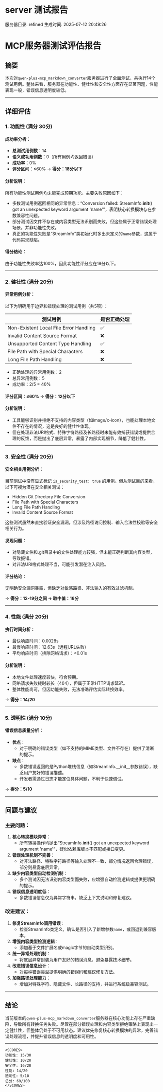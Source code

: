 # server 测试报告

服务器目录: refined
生成时间: 2025-07-12 20:49:26

# MCP服务器测试评估报告

## 摘要

本次对`qwen-plus-mcp_markdown_converter`服务器进行了全面测试，共执行14个测试用例。整体来看，服务器在功能性、健壮性和安全性方面存在显著问题，性能表现一般，错误信息透明度较低。

---

## 详细评估

### 1. 功能性 (满分 30分)

#### 成功率分析：
- **总测试用例数**：14
- **语义成功用例数**：0（所有用例均返回错误）
- **成功率**：0%
- **评分区间**：≤60% → **得分：18分以下**

#### 分析说明：
所有功能性测试用例均未能完成预期功能。主要失败原因如下：

- 多数测试用例返回相同的异常信息：“Conversion failed: StreamInfo.__init__() got an unexpected keyword argument 'name'”，表明核心转换模块存在参数兼容性问题。
- 部分测试因文件不存在或内容类型无法识别而失败，但这些属于正常错误处理场景，并非功能性失败。
- 真正的功能性失败是“StreamInfo”类初始化时多出未定义的`name`参数，这属于代码实现缺陷。

#### 得分结论：
由于功能性失败率达100%，因此功能性评分应在18分以下。

---

### 2. 健壮性 (满分 20分)

#### 异常用例分析：
以下为明确用于边界和错误处理的测试用例（共5项）：

| 测试用例 | 是否正确处理 |
|---------|--------------|
| Non-Existent Local File Error Handling | ✅ |
| Invalid Content Source Format | ❌ |
| Unsupported Content Type Handling | ✅ |
| File Path with Special Characters | ❌ |
| Long File Path Handling | ❌ |

- 正确处理的异常用例数：2
- 总异常用例数：5
- 成功率：2/5 = 40%

#### 评分区间：≤60% → **得分：12分以下**

#### 分析说明：
- 工具能够识别并拒绝不支持的内容类型（如image/x-icon），也能处理本地文件不存在的情况，这是良好的健壮性体现。
- 但在处理非法URI格式、特殊字符路径及长路径时未能有效捕获错误或提供合理的反馈，而是抛出了底层异常，暴露了内部实现细节，降低了健壮性。

---

### 3. 安全性 (满分 20分)

#### 安全相关用例分析：

目前测试中没有显式标记 `is_security_test: true` 的用例。但从测试目的来看，以下可视为潜在安全相关测试：

- Hidden Git Directory File Conversion
- File Path with Special Characters
- Long File Path Handling
- Invalid Content Source Format

这些测试虽然未直接验证安全漏洞，但涉及路径访问控制、输入合法性校验等安全相关行为。

#### 发现问题：
- 对隐藏文件和.git目录中的文件处理能力较强，但未能正确判断其内容类型，导致报错。
- 对非法URI格式处理不当，可能引发潜在注入风险。

#### 评分结论：
无明确安全漏洞暴露，但缺乏对敏感路径、非法输入的有效过滤机制。

→ **得分：12-19分之间 → 取中值：16分**

---

### 4. 性能 (满分 20分)

#### 执行时间分析：
- 最快响应时间：0.0028s
- 最慢响应时间：12.63s（远程URL失败）
- 平均响应时间（排除网络请求）：<0.01s

#### 分析说明：
- 本地文件处理速度较快，符合预期。
- 网络请求失败耗时较长（404），但属于正常HTTP请求延迟。
- 整体性能尚可，但因功能失败，无法准确评估实际转换效率。

→ **得分：14/20**

---

### 5. 透明性 (满分 10分)

#### 错误信息质量分析：
- **优点**：
  - 对于明确的错误类型（如不支持的MIME类型、文件不存在）提供了清晰的提示。
- **缺点**：
  - 多数错误返回的是Python堆栈信息（如StreamInfo.__init__参数错误），缺乏用户友好的错误描述。
  - 开发者需通过日志才能定位具体问题，不利于快速调试。

→ **得分：5/10**

---

## 问题与建议

### 主要问题：
1. **核心转换模块异常**：
   - 所有转换操作均抛出“StreamInfo.__init__() got an unexpected keyword argument 'name'”，疑似依赖库版本不匹配或接口变更。
2. **错误处理机制不完善**：
   - 对非法路径、特殊字符路径等输入处理不一致，部分情况返回合理错误，部分则暴露底层异常。
3. **缺少内容类型自动检测机制**：
   - 多个测试因无法识别内容类型而失败，应增强自动检测逻辑或提供更明确的提示。
4. **错误信息透明度低**：
   - 多数错误信息仅为异常字符串，缺乏上下文说明和修复建议。

### 改进建议：
1. **修复StreamInfo调用错误**：
   - 检查StreamInfo类定义，确认是否引入了新增参数`name`，或回退到兼容版本。
2. **增强内容类型检测逻辑**：
   - 添加基于文件扩展名或magic字节的自动类型识别。
3. **统一异常处理机制**：
   - 将底层异常封装为用户友好的错误消息，避免暴露技术细节。
4. **改进错误信息设计**：
   - 对每种错误类型提供明确的错误码和建议修复方法。
5. **加强路径处理能力**：
   - 增加对特殊字符、隐藏文件、长路径的支持，并进行系统级兼容测试。

---

## 结论

当前版本的`qwen-plus-mcp_markdown_converter`服务器在核心功能上存在严重缺陷，导致所有转换任务失败。尽管在部分错误处理和内容类型拒绝策略上表现出一定健壮性，但整体仍处于不可用状态。建议优先修复核心转换模块的异常，完善错误处理流程，并提升错误信息的透明度和可用性。

---

```
<SCORES>
功能性: 15/30
健壮性: 10/20
安全性: 16/20
性能: 14/20
透明性: 5/10
总分: 60/100
</SCORES>
```